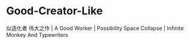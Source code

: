 # Good-Creator-Like
似造化者 伟大之作 | A Good Worker | Possibility Space Collapse | Infinite Monkey And Typewriters
